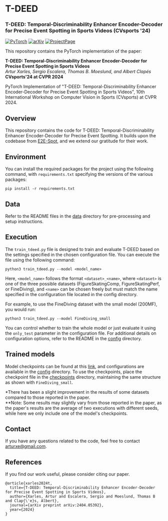 # T-DEED
### T-DEED: Temporal-Discriminability Enhancer Encoder-Decoder for Precise Event Spotting in Sports Videos (CVsports '24)
<a href="https://pytorch.org/get-started/locally/"><img alt="PyTorch" src="https://img.shields.io/badge/PyTorch-ee4c2c?logo=pytorch&logoColor=white"></a>
[![arXiv](https://img.shields.io/badge/arXiv-2404.05392-red)](https://arxiv.org/abs/2404.05392)
[![ProjectPage](https://img.shields.io/badge/Project%20Page-green)](https://arturxe2.github.io/projects/T-DEED/)

This repository contains the PyTorch implementation of the paper:

**T-DEED: Temporal-Discriminability Enhancer Encoder-Decoder for Precise Event Spotting in Sports Videos**<br>
*Artur Xarles, Sergio Escalera, Thomas B. Moeslund, and Albert Clapés*<br>
**CVsports'24 at CVPR 2024**<br>

PyTorch Implementation of "T-DEED: Temporal-Discriminability Enhancer Encoder-Decoder for Precise Event Spotting in Sports Videos", 10th International Workshop on Computer Vision in Sports (CVsports) at CVPR 2024.


## Overview

This repository contains the code for T-DEED: Temporal-Discriminability Enhancer Encoder-Decoder for Precise Event Spotting. It builds upon the codebase from [E2E-Spot](https://github.com/jhong93/spot), and we extend our gratitude for their work.

## Environment

You can install the required packages for the project using the following command, with `requirements.txt` specifying the versions of the various packages:

```
pip install -r requirements.txt
```

## Data

Refer to the README files in the [data](/data/) directory for pre-processing and setup instructions. 


## Execution

The `train_tdeed.py` file is designed to train and evaluate T-DEED based on the settings specified in the chosen configuration file. You can execute the file using the following command:

```
python3 train_tdeed.py --model <model_name>
```

Here, `<model_name>` follows the format `<dataset>_<name>`, where `<dataset>` is one of the three possible datasets (FigureSkatingComp, FigureSkatingPerf, or FineDiving), and `<name>` can be chosen freely but must match the name specified in the configuration file located in the config directory.

For example, to use the FineDiving dataset with the small model (200MF), you would run:

```
python3 train_tdeed.py --model FineDiving_small
```

You can control whether to train the whole model or just evaluate it using the `only_test` parameter in the configuration file. For additional details on configuration options, refer to the README in the [config](/config/) directory.

## Trained models

Model checkpoints can be found at this [link](https://drive.google.com/drive/folders/1sxZalU_hCwL8ITZCU9VqSWE8dB94lJty?usp=drive_link), and configurations are available in the [config](/config/) directory. To use the checkpoints, place the checkpoint file in the [checkpoints](/checkpoints/) directory, maintaining the same structure as shown with `FineDiving_small`.

*There has been a slight improvement in the results of some datasets compared to those reported in the paper.\
**Note: Some results may slightly vary from those reported in the paper, as the paper's results are the average of two executions with different seeds, while here we only include one of the model's checkpoints.

## Contact

If you have any questions related to the code, feel free to contact arturxe@gmail.com.

## References

If you find our work useful, please consider citing our paper.
```
@article{xarles2024t,
  title={T-DEED: Temporal-Discriminability Enhancer Encoder-Decoder for Precise Event Spotting in Sports Videos},
  author={Xarles, Artur and Escalera, Sergio and Moeslund, Thomas B and Clap{\'e}s, Albert},
  journal={arXiv preprint arXiv:2404.05392},
  year={2024}
}
```
